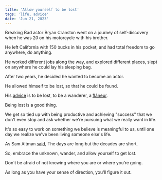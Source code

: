 ```yaml
---
title: 'Allow yourself to be lost'
tags: 'life, advice'
date: 'Jun 21, 2023'
---
```


Breaking Bad actor Bryan Cranston went on a journey of self-discovery when he was 20 on his motorcycle with his brother.

He left California with 150 bucks in his pocket,
and had total freedom to go anywhere, do anything.

He worked different jobs along the way, and explored different places, slept on anywhere he could lay his sleeping bag.

After two years, he decided he wanted to become an actor.

He allowed himself to be lost, so that he could be found.

His [advice](https://www.youtube.com/watch?v=yg0uCvnHg74) is to be lost, to be a wanderer, a [flâneur](https://en.wikipedia.org/wiki/Fl%C3%A2neur?useskin=vector#Other_uses).

Being lost is a good thing.

We get so tied up with being productive and achieving "success" that we don't even stop and ask whether we're pursuing what we really want in life.

It's so easy to work on something we believe is meaningful to us, until one day we realize we've been living someone else's life.

As Sam Altman [said](https://blog.samaltman.com/the-days-are-long-but-the-decades-are-short), The days are long but the decades are short.

So, embrace the unknown, wander, and allow yourself to get lost.

Don't be afraid of not knowing where you are or where you're going.

As long as you have your sense of direction, you'll figure it out.
